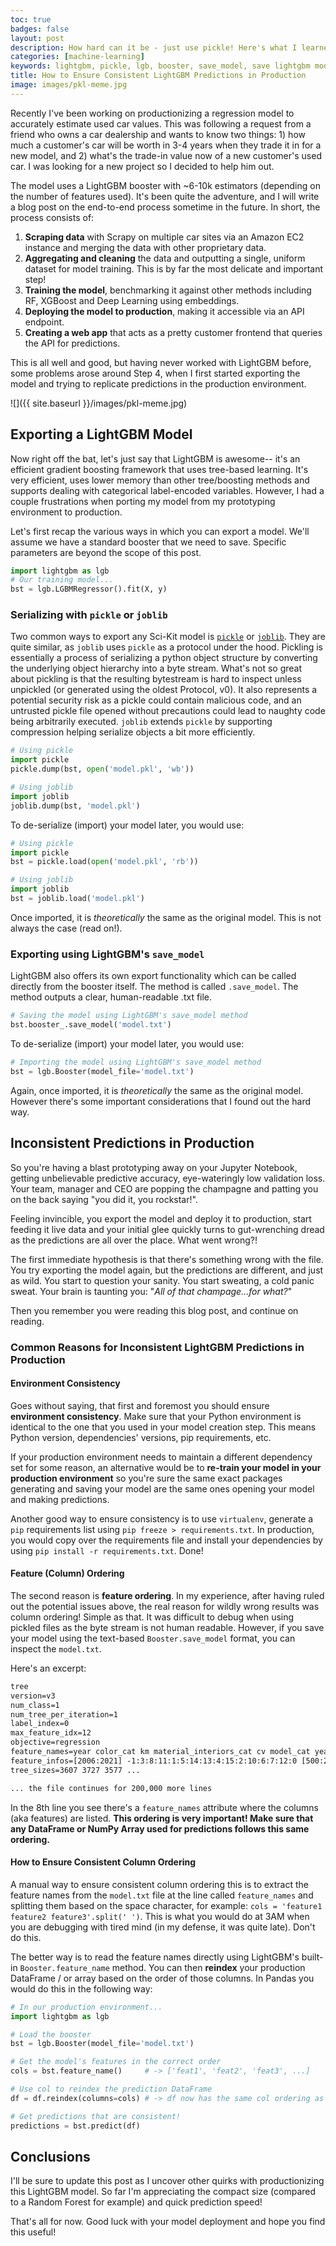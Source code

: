 ```yaml
---
toc: true
badges: false
layout: post
description: How hard can it be - just use pickle! Here's what I learned deploying an LightGBM model to production in order to ensure consistent predictions.
categories: [machine-learning]
keywords: lightgbm, pickle, lgb, booster, save_model, save lightgbm model, inconsistent predictions in production, machine learning, regression, joblib, dump, load, sklearn, sci-kit, bst
title: How to Ensure Consistent LightGBM Predictions in Production
image: images/pkl-meme.jpg
---
```


Recently I've been working on productionizing a regression model to accurately estimate used car values. This was following a request from a friend who owns a car dealership and wants to know two things: 1) how much a customer's car will be worth in 3-4 years when they trade it in for a new model, and 2) what's the trade-in value now of a new customer's used car. I was looking for a new project so I decided to help him out.

The model uses a LightGBM booster with ~6-10k estimators (depending on the number of features used). It's been quite the adventure, and I will write a blog post on the end-to-end process sometime in the future. In short, the process consists of:

1. **Scraping data** with Scrapy on multiple car sites via an Amazon EC2 instance and merging the data with other proprietary data.
1. **Aggregating and cleaning** the data and outputting a single, uniform dataset for model training. This is by far the most delicate and important step!
1. **Training the model**, benchmarking it against other methods including RF, XGBoost and Deep Learning using embeddings.
1. **Deploying the model to production**, making it accessible via an API endpoint.
1. **Creating a web app** that acts as a pretty customer frontend that queries the API for predictions.

This is all well and good, but having never worked with LightGBM before, some problems arose around Step 4, when I first started exporting the model and trying to replicate predictions in the production environment.

![]({{ site.baseurl }}/images/pkl-meme.jpg)

## Exporting a LightGBM Model

Now right off the bat, let's just say that LightGBM is awesome-- it's an efficient gradient boosting framework that uses tree-based learning. It's very efficient, uses lower memory than other tree/boosting methods and supports dealing with categorical label-encoded variables. However, I had a couple frustrations when porting my model from my prototyping environment to production.

Let's first recap the various ways in which you can export a model. We'll assume we have a standard booster that we need to save. Specific parameters are beyond the scope of this post.

```python
import lightgbm as lgb
# Our training model...
bst = lgb.LGBMRegressor().fit(X, y)
```

### Serializing with `pickle` or `joblib`

Two common ways to export any Sci-Kit model is [`pickle`](https://docs.python.org/3/library/pickle.html) or [`joblib`](https://joblib.readthedocs.io/en/latest/index.html#module-joblib). They are quite similar, as `joblib` uses `pickle` as a protocol under the hood. Pickling is essentially a process of serializing a python object structure by converting the underlying object hierarchy into a byte stream. What's not so great about pickling is that the resulting bytestream is hard to inspect unless unpickled (or generated using the oldest Protocol, v0). It also represents a potential security risk as a pickle could contain malicious code, and an untrusted pickle file opened without precautions could lead to naughty code being arbitrarily executed. `joblib` extends `pickle` by supporting compression helping serialize objects a bit more efficiently.

```python
# Using pickle 
import pickle
pickle.dump(bst, open('model.pkl', 'wb'))

# Using joblib
import joblib
joblib.dump(bst, 'model.pkl')
```

To de-serialize (import) your model later, you would use:

```python
# Using pickle 
import pickle
bst = pickle.load(open('model.pkl', 'rb'))

# Using joblib
import joblib
bst = joblib.load('model.pkl')
```

Once imported, it is _theoretically_ the same as the original model. This is not always the case (read on!).

### Exporting using LightGBM's `save_model`

LightGBM also offers its own export functionality which can be called directly from the booster itself. The method is called `.save_model`. The method outputs a clear, human-readable .txt file.

```python
# Saving the model using LightGBM's save_model method
bst.booster_.save_model('model.txt')
```

To de-serialize (import) your model later, you would use:

```python
# Importing the model using LightGBM's save_model method
bst = lgb.Booster(model_file='model.txt')
```

Again, once imported, it is _theoretically_ the same as the original model. However there's some important considerations that I found out the hard way.

## Inconsistent Predictions in Production

So you're having a blast prototyping away on your Jupyter Notebook, getting unbelievable predictive accuracy, eye-wateringly low validation loss. Your team, manager and CEO are popping the champagne and patting you on the back saying "you did it, you rockstar!".

Feeling invincible, you export the model and deploy it to production, start feeding it live data and your initial glee quickly turns to gut-wrenching dread as the predictions are all over the place. What went wrong?!

The first immediate hypothesis is that there's something wrong with the file. You try exporting the model again, but the predictions are different, and just as wild. You start to question your sanity. You start sweating, a cold panic sweat. Your brain is taunting you: "_All of that champage...for what?_"

Then you remember you were reading this blog post, and continue on reading.

### Common Reasons for Inconsistent LightGBM Predictions in Production

#### Environment Consistency

Goes without saying, that first and foremost you should ensure **environment consistency**. Make sure that your Python environment is identical to the one that you used in your model creation step. This means Python version, dependencies' versions, pip requirements, etc.

If your production environment needs to maintain a different dependency set for some reason, an alternative would be to **re-train your model in your production environment** so you're sure the same exact packages generating and saving your model are the same ones opening your model and making predictions.

Another good way to ensure consistency is to use `virtualenv`, generate a `pip` requirements list using `pip freeze > requirements.txt`. In production, you would copy over the requirements file and install your dependencies by using `pip install -r requirements.txt`. Done!

#### Feature (Column) Ordering

The second reason is **feature ordering**. In my experience, after having ruled out the potential issues above, the real reason for wildly wrong results was column ordering! Simple as that. It was difficult to debug when using pickled files as the byte stream is not human readable. However, if you save your model using the text-based `Booster.save_model` format, you can inspect the `model.txt`.

Here's an excerpt:

```txt
tree
version=v3
num_class=1
num_tree_per_iteration=1
label_index=0
max_feature_idx=12
objective=regression
feature_names=year color_cat km material_interiors_cat cv model_cat years_old transmission_cat fuel_cat seats cc doors brand_cat
feature_infos=[2006:2021] -1:3:8:11:1:5:14:13:4:15:2:10:6:7:12:0 [500:2920000] -1:0:2:6:3:1:4 [40:796] -1:71:410:281:200:138:318:302:187:199:57:408 ...
tree_sizes=3607 3727 3577 ...

... the file continues for 200,000 more lines
```

In the 8th line you see there's a `feature_names` attribute where the columns (aka features) are listed. **This ordering is very important! Make sure that any DataFrame or NumPy Array used for predictions follows this same ordering.**

#### How to Ensure Consistent Column Ordering

A manual way to ensure consistent column ordering this is to extract the feature names from the `model.txt` file at the line called `feature_names` and splitting them based on the space character, for example: `cols = 'feature1 feature2 feature3'.split(' ')`. This is what you would do at 3AM when you are debugging with tired mind (in my defense, it was quite late). Don't do this.

The better way is to read the feature names directly using LightGBM's built-in `Booster.feature_name` method.  You can then **reindex** your production DataFrame / or array based on the order of those columns. In Pandas you would do this in the following way:

```python
# In our production environment...
import lightgbm as lgb

# Load the booster
bst = lgb.Booster(model_file='model.txt')

# Get the model's features in the correct order
cols = bst.feature_name()     # -> ['feat1', 'feat2', 'feat3', ...]

# Use col to reindex the prediction DataFrame
df = df.reindex(columns=cols) # -> df now has the same col ordering as the model

# Get predictions that are consistent! 
predictions = bst.predict(df)
```

## Conclusions

I'll be sure to update this post as I uncover other quirks with productionizing this LightGBM model. So far I'm appreciating the compact size (compared to a Random Forest for example) and quick prediction speed!

That's all for now. Good luck with your model deployment and hope you find this useful!
